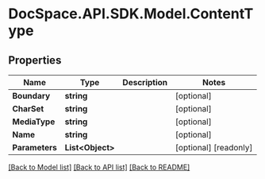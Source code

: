 # DocSpace.API.SDK.Model.ContentType

## Properties

Name | Type | Description | Notes
------------ | ------------- | ------------- | -------------
**Boundary** | **string** |  | [optional] 
**CharSet** | **string** |  | [optional] 
**MediaType** | **string** |  | [optional] 
**Name** | **string** |  | [optional] 
**Parameters** | **List&lt;Object&gt;** |  | [optional] [readonly] 

[[Back to Model list]](../README.md#documentation-for-models) [[Back to API list]](../README.md#documentation-for-api-endpoints) [[Back to README]](../README.md)

